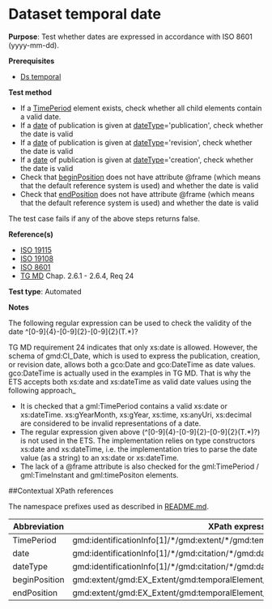 # Dataset temporal date

**Purpose**: Test whether dates are expressed in accordance with ISO 8601 (yyyy-mm-dd).

**Prerequisites**

* [Ds temporal](http://inspire.ec.europa.eu/id/ats/metadata/1.3/iso-19115-19119/ds-temporal)

**Test method**

* If a [TimePeriod](#period) element exists, check whether all child elements contain a valid date.
* If a [date](#date) of publication is given at [dateType](#dateType)='publication', check whether the date is valid
* If a [date](#date) of publication is given at [dateType](#dateType)='revision', check whether the date is valid
* If a [date](#date) of publication is given at [dateType](#dateType)='creation', check whether the date is valid
*  Check that [beginPosition](#beginPosition) does not have attribute @frame (which means that the default reference system is used) and whether the date is valid 
*  Check that [endPosition](#endPosition) does not have attribute @frame (which means that the default reference system is used) and whether the date is valid

The test case fails if any of the above steps returns false.

**Reference(s)**

* [ISO 19115](http://inspire.ec.europa.eu/id/ats/metadata/1.3/iso-19115-19119/README#ref_ISO_19115)
* [ISO 19108](http://inspire.ec.europa.eu/id/ats/metadata/1.3/iso-19115-19119/README#ref_ISO_19108)
* [ISO 8601](http://inspire.ec.europa.eu/id/ats/metadata/1.3/iso-19115-19119/README#ref_ISO_8601)
* [TG MD](http://inspire.ec.europa.eu/id/ats/metadata/1.3/iso-19115-19119/README#ref_TG_MD) Chap. 2.6.1 - 2.6.4, Req 24

**Test type**: Automated

**Notes**

The following regular expression can be used to check the validity of the date ^[0-9]{4}-[0-9]{2}-[0-9]{2}(T.\*)?

TG MD requirement 24 indicates that only xs:date is allowed. However, the schema of gmd:CI_Date, which is used to express the publication, creation, or revision date, allows both a gco:Date and gco:DateTime as date values. gco:DateTime is actually used in the examples in TG MD. That is why the ETS accepts both xs:date and xs:dateTime as valid date values using the following approach_

* It is checked that a gml:TimePeriod contains a valid xs:date or xs:dateTime. xs:gYearMonth, xs:gYear, xs:time, xs:anyUri, xs:decimal are considered to be invalid representations of a date.
* The regular expression given above (^[0-9]{4}-[0-9]{2}-[0-9]{2}(T.\*)?) is not used in the ETS. The implementation relies on type constructors xs:date and xs:dateTime, i.e. the implementation tries to parse the date value (as a string) to an xs:date or xs:dateTime.
* The lack of a @frame attribute is also checked for the gml:TimePeriod / gml:TimeInstant and gml:timePositon elements.

##Contextual XPath references

The namespace prefixes used as described in [README.md](http://inspire.ec.europa.eu/id/ats/metadata/1.3/iso-19115-19119/README#namespaces).

Abbreviation                                   |  XPath expression (relative to gmd:MD_Metadata)
-----------------------------------------------| -------------------------------------------------------------------------
<a name="period"></a> TimePeriod   | gmd:identificationInfo[1]/\*/gmd:extent/\*/gmd:temporalElement/\*/gmd:extent/gml:TimePeriod
<a name="date"></a> date   | gmd:identificationInfo[1]/\*/gmd:citation/\*/gmd:date
<a name="dateType"></a> dateType   | gmd:identificationInfo[1]/\*/gmd:citation/\*/gmd:date/\*/gmd:dateType
<a name="beginPosition"></a> beginPosition   | gmd:extent/gmd:EX_Extent/gmd:temporalElement/gmd:EX_TemporalExtent/gmd:extent/gml:TimePeriod/gml:beginPosition
<a name="endPosition"></a> endPosition   | gmd:extent/gmd:EX_Extent/gmd:temporalElement/gmd:EX_TemporalExtent/gmd:extent/gml:TimePeriod/gml:endPosition
